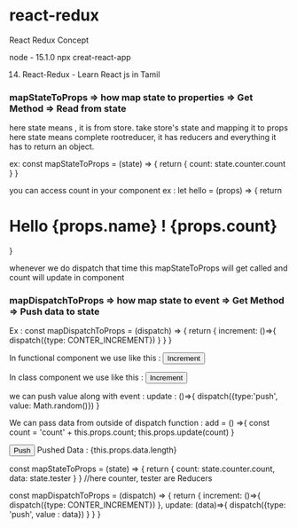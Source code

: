 # react-redux
React Redux Concept

node - 15.1.0
npx creat-react-app


14) React-Redux - Learn React js in Tamil

### mapStateToProps => how map state to properties => Get Method => Read from state

here state means , it is from store. take store's state and mapping it to props
here state means complete rootreducer, it has reducers and everything
it has to return an object.


ex:
const mapStateToProps = (state) => {
	return {
		count: state.counter.count
	}
}

you can access count in your component
ex : let hello = (props) => {
	return <h1>Hello {props.name} ! {props.count} </h1>
}

whenever we do dispatch that time this mapStateToProps will get called and count will update in component

### mapDispatchToProps => how map state to event => Get Method => Push data to state

Ex : 
const mapDispatchToProps = (dispatch) => {
	return {
		increment: ()=>{
			dispatch({type: CONTER_INCREMENT})
		}
	}
}

In functional component we use like this : 
<button onclick={props.increment}> Increment</button>

In class component we use like this : 
<button onclick={this.props.increment}> Increment</button>

we can push value along with event : 
update : ()=>{
	dispatch({type:'push', value: Math.random()})
}

We can pass data from outside of dispatch function : 
add = () =>{
	const count = 'count' + this.props.count;
	this.props.update(count)
}

<button onClick={this.add}>Push</button>
Pushed Data : {this.props.data.length}

const mapStateToProps = (state) => {
	return {
		count: state.counter.count,
		data: state.tester
	}
}
//here counter, tester are Reducers

const mapDispatchToProps = (dispatch) => {
	return {
		increment: ()=>{
			dispatch({type: CONTER_INCREMENT})
		},
		update: (data)=>{
			dispatch({type: 'push', value : data})
		}
	}
}
